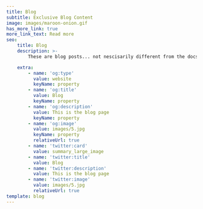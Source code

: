 ```yaml
---
title: Blog
subtitle: Exclusive Blog Content
image: images/maroon-onion.gif
has_more_link: true
more_link_text: Read more
seo:
    title: Blog
    description: >-
        These are blog posts... not nescisarily different from the docs section except these pieces are more subject to my own opinions.

    extra:
        - name: 'og:type'
          value: website
          keyName: property
        - name: 'og:title'
          value: Blog
          keyName: property
        - name: 'og:description'
          value: This is the blog page
          keyName: property
        - name: 'og:image'
          value: images/5.jpg
          keyName: property
          relativeUrl: true
        - name: 'twitter:card'
          value: summary_large_image
        - name: 'twitter:title'
          value: Blog
        - name: 'twitter:description'
          value: This is the blog page
        - name: 'twitter:image'
          value: images/5.jpg
          relativeUrl: true
template: blog
---
```

